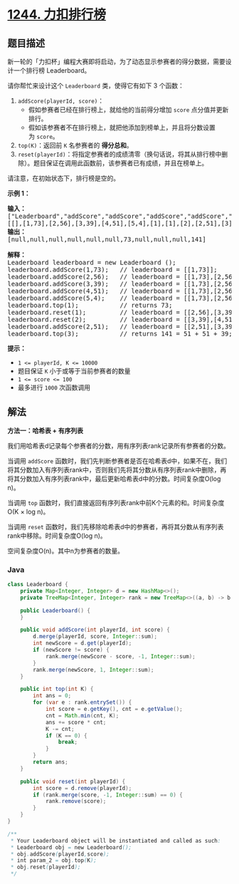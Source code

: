# [1244. 力扣排行榜](https://leetcode.cn/problems/design-a-leaderboard)

## 题目描述

<p>新一轮的「力扣杯」编程大赛即将启动，为了动态显示参赛者的得分数据，需要设计一个排行榜 Leaderboard。</p>

<p>请你帮忙来设计这个 <code>Leaderboard</code> 类，使得它有如下 3 个函数：</p>

<ol>
	<li><code>addScore(playerId, score)</code>：
    <ul>
    	<li>假如参赛者已经在排行榜上，就给他的当前得分增加 <code>score</code> 点分值并更新排行。</li>
    	<li>假如该参赛者不在排行榜上，就把他添加到榜单上，并且将分数设置为 <code>score</code>。</li>
    </ul>
    </li>
    <li><code>top(K)</code>：返回前 <code>K</code> 名参赛者的 <strong>得分总和</strong>。</li>
    <li><code>reset(playerId)</code>：将指定参赛者的成绩清零（换句话说，将其从排行榜中删除）。题目保证在调用此函数前，该参赛者已有成绩，并且在榜单上。</li>
</ol>

<p>请注意，在初始状态下，排行榜是空的。</p>



<p><strong>示例 1：</strong></p>

<pre>
<strong>输入： </strong>
["Leaderboard","addScore","addScore","addScore","addScore","addScore","top","reset","reset","addScore","top"]
[[],[1,73],[2,56],[3,39],[4,51],[5,4],[1],[1],[2],[2,51],[3]]
<strong>输出：</strong>
[null,null,null,null,null,null,73,null,null,null,141]

<strong>解释： </strong>
Leaderboard leaderboard = new Leaderboard ();
leaderboard.addScore(1,73);   // leaderboard = [[1,73]];
leaderboard.addScore(2,56);   // leaderboard = [[1,73],[2,56]];
leaderboard.addScore(3,39);   // leaderboard = [[1,73],[2,56],[3,39]];
leaderboard.addScore(4,51);   // leaderboard = [[1,73],[2,56],[3,39],[4,51]];
leaderboard.addScore(5,4);    // leaderboard = [[1,73],[2,56],[3,39],[4,51],[5,4]];
leaderboard.top(1);           // returns 73;
leaderboard.reset(1);         // leaderboard = [[2,56],[3,39],[4,51],[5,4]];
leaderboard.reset(2);         // leaderboard = [[3,39],[4,51],[5,4]];
leaderboard.addScore(2,51);   // leaderboard = [[2,51],[3,39],[4,51],[5,4]];
leaderboard.top(3);           // returns 141 = 51 + 51 + 39;
</pre>



<p><strong>提示：</strong></p>

<ul>
	<li><code>1 <= playerId, K <= 10000</code></li>
	<li>题目保证 <code>K</code> 小于或等于当前参赛者的数量</li>
	<li><code>1 <= score <= 100</code></li>
	<li>最多进行 <code>1000</code> 次函数调用</li>
</ul>

## 解法

**方法一：哈希表 + 有序列表**

我们用哈希表d记录每个参赛者的分数，用有序列表rank记录所有参赛者的分数。

当调用 `addScore` 函数时，我们先判断参赛者是否在哈希表d中，如果不在，我们将其分数加入有序列表rank中，否则我们先将其分数从有序列表rank中删除，再将其分数加入有序列表rank中，最后更新哈希表d中的分数。时间复杂度O(log n)。

当调用 `top` 函数时，我们直接返回有序列表rank中前K个元素的和。时间复杂度O(K × log n)。

当调用 `reset` 函数时，我们先移除哈希表d中的参赛者，再将其分数从有序列表rank中移除。时间复杂度O(log n)。

空间复杂度O(n)。其中n为参赛者的数量。

### **Java**

```java
class Leaderboard {
    private Map<Integer, Integer> d = new HashMap<>();
    private TreeMap<Integer, Integer> rank = new TreeMap<>((a, b) -> b - a);

    public Leaderboard() {
    }

    public void addScore(int playerId, int score) {
        d.merge(playerId, score, Integer::sum);
        int newScore = d.get(playerId);
        if (newScore != score) {
            rank.merge(newScore - score, -1, Integer::sum);
        }
        rank.merge(newScore, 1, Integer::sum);
    }

    public int top(int K) {
        int ans = 0;
        for (var e : rank.entrySet()) {
            int score = e.getKey(), cnt = e.getValue();
            cnt = Math.min(cnt, K);
            ans += score * cnt;
            K -= cnt;
            if (K == 0) {
                break;
            }
        }
        return ans;
    }

    public void reset(int playerId) {
        int score = d.remove(playerId);
        if (rank.merge(score, -1, Integer::sum) == 0) {
            rank.remove(score);
        }
    }
}

/**
 * Your Leaderboard object will be instantiated and called as such:
 * Leaderboard obj = new Leaderboard();
 * obj.addScore(playerId,score);
 * int param_2 = obj.top(K);
 * obj.reset(playerId);
 */
```
